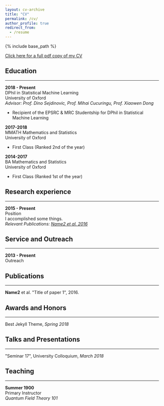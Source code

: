 ```yaml
---
layout: cv-archive
title: "CV"
permalink: /cv/
author_profile: true
redirect_from:
  - /resume
---
```


<style>
a.uline {text-decoration:underline;}
</style>

{% include base_path %}

<a href="../files/cv.pdf" class="uline">Click here for a full pdf copy of my CV</a>

## Education
---
**2018 - Present**<br>
DPhil in Statistical Machine Learning <br>
University of Oxford<br>
*Advisor: Prof. Dino Sejdinovic, Prof. Mihai Cucuringu, Prof. Xiaowen Dong*
* Recipient of the EPSRC & MRC Studentship for DPhil in Statistical Machine Learning

**2017-2018**<br>
MMATH Mathematics and Statistics<br>
University of Oxford<br>
* First Class (Ranked 2nd of the year)

**2014-2017**<br>
BA Mathematics and Statistics<br>
University of Oxford<br>
- First Class (Ranked 1st of the year)

## Research experience
---

**2015 - Present**<br>
Position<br>
I accomplished some things.<br>
*Relevant Publications: <a href="../publications/publication1" class="uline">Name2 et al. 2016</a>*<br>


## Service and Outreach
---
**2013 - Present**<br>
Outreach<br>


## Publications
---
**Name2** et al. "Title of paper 1", 2016.



## Awards and Honors
---
Best Jekyll Theme, *Spring 2018*<br>


## Talks and Presentations
---
"Seminar 17", University Colloquium, *March 2018*


## Teaching
---
**Summer 1900**<br>
Primary Instructor<br>
*Quantum Field Theory 101*